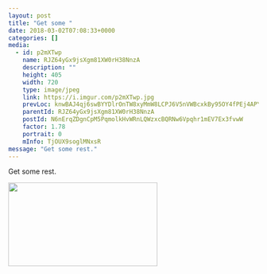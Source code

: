 ```yaml
---
layout: post
title: "Get some " 
date: 2018-03-02T07:08:33+0000 
categories: [] 
media:
  - id: p2mXTwp
    name: RJZ64yGx9jsXgm81XW0rH38NnzA
    description: ""   
    height: 405
    width: 720
    type: image/jpeg
    link: https://i.imgur.com/p2mXTwp.jpg
    prevLoc: knwBAJ4qj6swBYYDlrOnTW8xyMmW8LCPJ6V5nVWBcxkBy95OY4fPEj4APYjWtg3wK79Q11h6vAzy5DDMT1N18gjl04CwZQ5Nj6ORCv6Jv3Qw9YU6VDV3DNDXh1pN19KpRZfWPLKWvEEJSlON9JD6xvhNGkklEWpOTx3PGD2XXRimwzx67ORnUDxQBEjGEwsVWvvZVlgZiJwR6JAxZOCMJpXQ8kDzilRxLY8vgGs9Ppq0R2GJsMRw9RMZ4ou4vgOPmnn9hJODEl
    parentId: RJZ64yGx9jsXgm81XW0rH38NnzA
    postId: N6nErqZDgnCpM5PqmolkHvWRnLQWzxcBQRNw6Vpqhr1mEV7Ex3fvwW
    factor: 1.78
    portrait: 0
    mInfo: TjOUX9soglMNxsR
message: "Get some rest."
---
```


Get some rest.


[//]: #media:  
<a href="https://i.imgur.com/p2mXTwp.jpg"><img src="https://i.imgur.com/p2mXTwp.jpg" height="168" width="300" /></a> 
 
